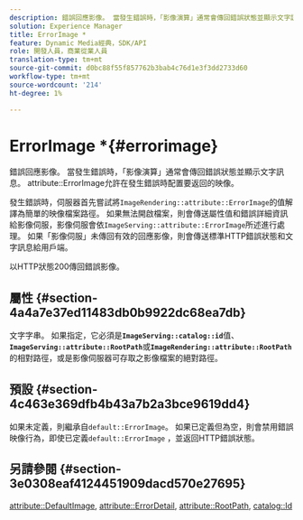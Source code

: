```yaml
---
description: 錯誤回應影像。 當發生錯誤時，「影像演算」通常會傳回錯誤狀態並顯示文字訊息。 attribute ErrorImage允許在發生錯誤時配置要返回的映像。
solution: Experience Manager
title: ErrorImage *
feature: Dynamic Media經典，SDK/API
role: 開發人員，商業從業人員
translation-type: tm+mt
source-git-commit: d0bc88f55f857762b3bab4c76d1e3f3dd2733d60
workflow-type: tm+mt
source-wordcount: '214'
ht-degree: 1%

---
```



# ErrorImage *{#errorimage}

錯誤回應影像。 當發生錯誤時，「影像演算」通常會傳回錯誤狀態並顯示文字訊息。 attribute::ErrorImage允許在發生錯誤時配置要返回的映像。

發生錯誤時，伺服器首先嘗試將`ImageRendering::attribute::ErrorImage`的值解譯為簡單的映像檔案路徑。 如果無法開啟檔案，則會傳送屬性值和錯誤詳細資訊給影像伺服，影像伺服會依`ImageServing::attribute::ErrorImage`所述進行處理。 如果「影像伺服」未傳回有效的回應影像，則會傳送標準HTTP錯誤狀態和文字訊息給用戶端。

以HTTP狀態200傳回錯誤影像。

## 屬性 {#section-4a4a7e37ed11483db0b9922dc68ea7db}

文字字串。 如果指定，它必須是&#x200B;**`ImageServing::catalog::id`**&#x200B;值、**`ImageServing::attribute::RootPath`**&#x200B;或&#x200B;**`ImageRendering::attribute::RootPath`**&#x200B;的相對路徑，或是影像伺服器可存取之影像檔案的絕對路徑。

## 預設 {#section-4c463e369dfb4b43a7b2a3bce9619dd4}

如果未定義，則繼承自`default::ErrorImage`。 如果已定義但為空，則會禁用錯誤映像行為，即使已定義`default::ErrorImage` ，並返回HTTP錯誤狀態。

## 另請參閱 {#section-3e0308eaf4124451909dacd570e27695}

[attribute::DefaultImage](../../../../../ir-api/material-cat/image-rendering-api-ref/c-ir-material-catalog/c-ir-attributes-reference/r-ir-defaultpix.md#reference-102c98f9b5d24d2aaaeb756653fb0e6f),  [attribute::ErrorDetail](../../../../../ir-api/material-cat/image-rendering-api-ref/c-ir-material-catalog/c-ir-attributes-reference/r-ir-errordetail.md#reference-123b56eed6cf49cea6e0490672b7c53b),  [attribute::RootPath](../../../../../ir-api/material-cat/image-rendering-api-ref/c-ir-material-catalog/c-ir-attributes-reference/r-ir-rootpath.md#reference-a4d7c96b62e14fcbad1740c702f160f3),  [catalog::Id](../../../../../ir-api/material-cat/image-rendering-api-ref/c-ir-material-catalog/c-ir-material-data-reference/r-ir-id.md#reference-cba2a53a952e403fb57a4e8569f9cf85)
